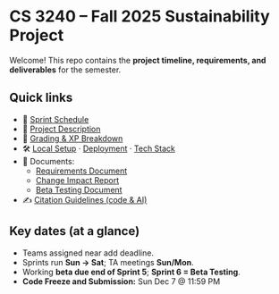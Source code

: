 # CS 3240 – Fall 2025 Sustainability Project

Welcome! This repo contains the **project timeline, requirements, and deliverables** for the semester.

## Quick links
- 📅 [Sprint Schedule](docs/sprints.md)
- 📘 [Project Description](docs/project_description.md)
- 🧭 [Grading & XP Breakdown](docs/grading.md)
- 🛠️ [Local Setup](docs/setup.md) · [Deployment](docs/deployment.md) · [Tech Stack](docs/tech_stack.md)
- 🧾 Documents:
  - [Requirements Document](#)
  - [Change Impact Report](#)
  - [Beta Testing Document](#)
- ✍️ [Citation Guidelines (code & AI)](docs/citation_guidelines.md)

## Key dates (at a glance)
- Teams assigned near add deadline.
- Sprints run **Sun → Sat**; TA meetings **Sun/Mon**.
- Working **beta due end of Sprint 5**; **Sprint 6 = Beta Testing**.
- **Code Freeze and Submission:** Sun Dec 7 @ 11:59 PM

